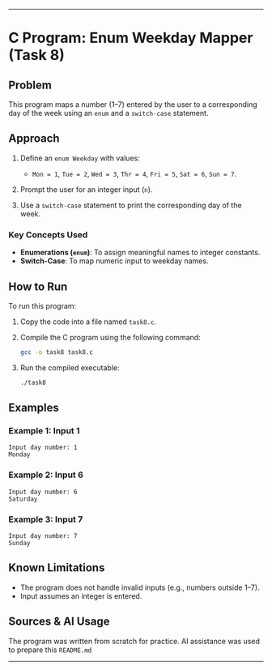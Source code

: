 
---

# C Program: Enum Weekday Mapper (Task 8)

## Problem

This program maps a number (1–7) entered by the user to a corresponding day of the week using an `enum` and a `switch-case` statement.

## Approach

1. Define an `enum Weekday` with values:

   * `Mon = 1`, `Tue = 2`, `Wed = 3`, `Thr = 4`, `Fri = 5`, `Sat = 6`, `Sun = 7`.
2. Prompt the user for an integer input (`n`).
3. Use a `switch-case` statement to print the corresponding day of the week.

### Key Concepts Used

* **Enumerations (`enum`)**: To assign meaningful names to integer constants.
* **Switch-Case**: To map numeric input to weekday names.

## How to Run

To run this program:

1. Copy the code into a file named `task8.c`.
2. Compile the C program using the following command:

   ```bash
   gcc -o task8 task8.c
   ```
3. Run the compiled executable:

   ```bash
   ./task8
   ```

## Examples

### Example 1: Input 1

```
Input day number: 1
Monday
```

### Example 2: Input 6

```
Input day number: 6
Saturday
```

### Example 3: Input 7

```
Input day number: 7
Sunday
```

## Known Limitations

* The program does not handle invalid inputs (e.g., numbers outside 1–7).
* Input assumes an integer is entered.

## Sources & AI Usage

The program was written from scratch for practice. AI assistance was used to prepare this `README.md`

---
